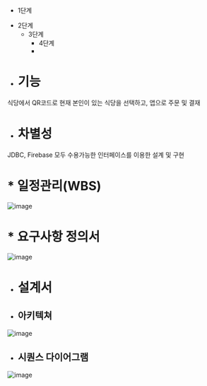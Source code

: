 * 1단계
 - 2단계
    + 3단계
      + 4단계
      + 
* # 기능
식당에서 QR코드로 현재 본인이 있는 식당을 선택하고, 앱으로 주문 및 결재
* # 차별성
JDBC, Firebase 모두 수용가능한 인터페이스를 이용한 설계 및 구현


# * 일정관리(WBS)
![image](https://user-images.githubusercontent.com/80032533/118573186-04132e80-b7bd-11eb-982f-88614bf656b3.png)
# * 요구사항 정의서
![image](https://user-images.githubusercontent.com/80032533/118573224-11301d80-b7bd-11eb-9fc4-025313439547.png)
* #  설계서
* ## 아키텍쳐
![image](https://user-images.githubusercontent.com/80032533/118573251-22792a00-b7bd-11eb-8b62-dd85a4e01d46.png)
- ## 시퀀스 다이어그램
![image](https://user-images.githubusercontent.com/80032533/118573267-29a03800-b7bd-11eb-8057-44731b1b2dd3.png)



